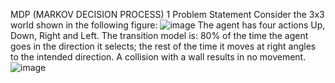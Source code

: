 MDP (MARKOV DECISION PROCESS)
1 Problem Statement
Consider the 3x3 world shown in the following figure:
![image](https://github.com/Patrick-Geo7/MDP/assets/96267046/c50ff24d-f140-4541-90be-3db0159f6c5c)
The agent has four actions Up, Down, Right and Left.
The transition model is: 80% of the time the agent goes in the direction it selects; the rest of
the time it moves at right angles to the intended direction. A collision with a wall results in no
movement.
![image](https://github.com/Patrick-Geo7/MDP/assets/96267046/8312f605-21f5-4eec-ba8d-85ad6c0bf7d6)
